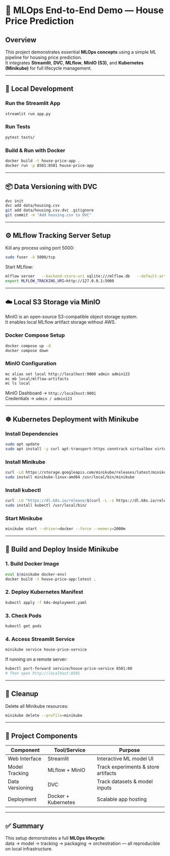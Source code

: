 # 🧠 MLOps End-to-End Demo — House Price Prediction

## Overview
This project demonstrates essential **MLOps concepts** using a simple ML pipeline for housing price prediction.  
It integrates **Streamlit**, **DVC**, **MLflow**, **MinIO (S3)**, and **Kubernetes (Minikube)** for full lifecycle management.

---

## 🔧 Local Development

### Run the Streamlit App
```bash
streamlit run app.py
```

### Run Tests
```bash
pytest tests/
```

### Build & Run with Docker
```bash
docker build -t house-price-app .
docker run -p 8501:8501 house-price-app
```

---

## 📦 Data Versioning with DVC

```bash
dvc init
dvc add data/housing.csv
git add data/housing.csv.dvc .gitignore
git commit -m "Add housing.csv to DVC"
```

---

## ⚙️ MLflow Tracking Server Setup

Kill any process using port 5000:
```bash
sudo fuser -k 5000/tcp
```

Start MLflow:
```bash
mlflow server   --backend-store-uri sqlite:///mlflow.db   --default-artifact-root s3://mlflow-artifacts   --host 0.0.0.0   --port 5000
export MLFLOW_TRACKING_URI=http://127.0.0.1:5000
```

---

## ☁️ Local S3 Storage via MinIO

MinIO is an open-source S3-compatible object storage system.  
It enables local MLflow artifact storage without AWS.

### Docker Compose Setup
```bash
docker compose up -d
docker compose down
```

### MinIO Configuration
```bash
mc alias set local http://localhost:9000 admin admin123
mc mb local/mlflow-artifacts
mc ls local
```

MinIO Dashboard → `http://localhost:9001`  
Credentials → `admin / admin123`

---

## ☸️ Kubernetes Deployment with Minikube

### Install Dependencies
```bash
sudo apt update
sudo apt install -y curl apt-transport-https conntrack virtualbox virtualbox-ext-pack
```

### Install Minikube
```bash
curl -LO https://storage.googleapis.com/minikube/releases/latest/minikube-linux-amd64
sudo install minikube-linux-amd64 /usr/local/bin/minikube
```

### Install kubectl
```bash
curl -LO "https://dl.k8s.io/release/$(curl -L -s https://dl.k8s.io/release/stable.txt)/bin/linux/amd64/kubectl"
sudo install kubectl /usr/local/bin/
```

### Start Minikube
```bash
minikube start --driver=docker --force --memory=2000m
```

---

## 🧱 Build and Deploy Inside Minikube

### 1. Build Docker Image
```bash
eval $(minikube docker-env)
docker build -t house-price-app:latest .
```

### 2. Deploy Kubernetes Manifest
```bash
kubectl apply -f k8s-deployment.yaml
```

### 3. Check Pods
```bash
kubectl get pods
```

### 4. Access Streamlit Service
```bash
minikube service house-price-service
```

If running on a remote server:
```bash
kubectl port-forward service/house-price-service 8501:80
# Then open http://localhost:8501
```

---

## 🧹 Cleanup
Delete all Minikube resources:
```bash
minikube delete --profile=minikube
```

---

## 📁 Project Components

| Component     | Tool/Service      | Purpose |
|----------------|-------------------|----------|
| Web Interface  | Streamlit         | Interactive ML model UI |
| Model Tracking | MLflow + MinIO    | Track experiments & store artifacts |
| Data Versioning| DVC               | Track datasets & model inputs |
| Deployment     | Docker + Kubernetes | Scalable app hosting |

---

## ✅ Summary
This setup demonstrates a full **MLOps lifecycle**:  
data → model → tracking → packaging → orchestration — all reproducible on local infrastructure.
